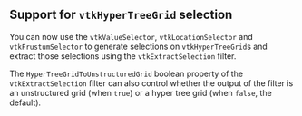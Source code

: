 ## Support for `vtkHyperTreeGrid` selection

You can now use the `vtkValueSelector`, `vtkLocationSelector` and `vtkFrustumSelector` to generate selections on `vtkHyperTreeGrid`s and extract those selections using the `vtkExtractSelection` filter.

The `HyperTreeGridToUnstructuredGrid` boolean property of the `vtkExtractSelection` filter can also control whether the output of the filter is an unstructured grid (when `true`) or a hyper tree grid (when `false`, the default).
